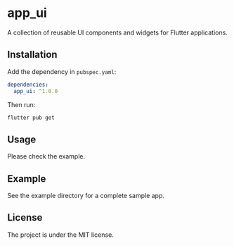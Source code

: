 # app_ui

A collection of reusable UI components and widgets for Flutter applications.

## Installation

Add the dependency in `pubspec.yaml`:

```yaml 
dependencies:
  app_ui: ^1.0.0
```

Then run:

``` bash
flutter pub get
```

## Usage

Please check the example.

## Example

See the example directory for a complete sample app.

## License

The project is under the MIT license.